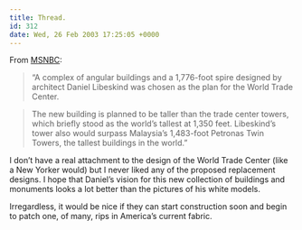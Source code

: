 ```yaml
---
title: Thread.
id: 312
date: Wed, 26 Feb 2003 17:25:05 +0000
---
```


From [<span class="caps">MSNBC</span>](http://www.msnbc.com/news/877972.asp):



> “A complex of angular buildings and a 1,776-foot spire designed by architect Daniel Libeskind was chosen as the plan for the World Trade Center.  

>  The new building is planned to be taller than the trade center towers, which briefly stood as the world’s tallest at 1,350 feet. Libeskind’s tower also would surpass Malaysia’s 1,483-foot Petronas Twin Towers, the tallest buildings in the world.”



I don’t have a real attachment to the design of the World Trade Center (like a New Yorker would) but I never liked any of the proposed replacement designs. I hope that Daniel’s vision for this new collection of buildings and monuments looks a lot better than the pictures of his white models.  

Irregardless, it would be nice if they can start construction soon and begin to patch one, of many, rips in America’s current fabric.





